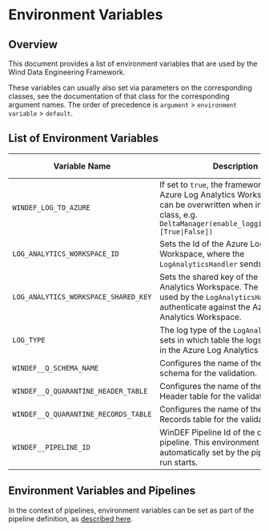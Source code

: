 # Environment Variables

## Overview

This document provides a list of environment variables that are used by the Wind
Data Engineering Framework.

These variables can usually also set via parameters on the corresponding
classes, see the documentation of that class for the corresponding argument
names. The order of precedence is `argument` > `environment variable` >
`default`.

## List of Environment Variables

| Variable Name                        | Description                                                                                                                                                                               | Default Value               |
| ------------------------------------ | ----------------------------------------------------------------------------------------------------------------------------------------------------------------------------------------- | --------------------------- |
| `WINDEF_LOG_TO_AZURE`                | If set to `true`, the framework will log to Azure Log Analytics Workspace. This can be overwritten when instantiating a class, e.g. `DeltaManager(enable_logging_to_azure=[True\|False])` | `false`                     |
| `LOG_ANALYTICS_WORKSPACE_ID`         | Sets the Id of the Azure Log Analytics Workspace, where the `LogAnalyticsHandler` sends its logs to.                                                                                      | `None`                      |
| `LOG_ANALYTICS_WORKSPACE_SHARED_KEY` | Sets the shared key of the Azure Log Analytics Workspace. The shared key is used by the `LogAnalyticsHandler` to authenticate against the Azure Log Analytics Workspace.                  | `None`                      |
| `LOG_TYPE`                           | The log type of the `LogAnalyticsHandler` sets in which table the logs are written in the Azure Log Analytics Workdspace.                                                                 | `None`                      |
| `WINDEF__Q_SCHEMA_NAME`              | Configures the name of the quarantine schema for the validation.                                                                                                                          |                             |
| `WINDEF__Q_QUARANTINE_HEADER_TABLE`  | Configures the name of the Quarantine Header table for the validation.                                                                                                                    |                             |
| `WINDEF__Q_QUARANTINE_RECORDS_TABLE` | Configures the name of the Quarantine Records table for the validation.                                                                                                                   |                             |
| `WINDEF__PIPELINE_ID`                | WinDEF Pipeline Id of the current pipeline. This environment variable is automatically set by the pipeline when a run starts.                                                             | Set by the WinDEF Pipeline. |

## Environment Variables and Pipelines

In the context of pipelines, environment variables can be set as part of the
pipeline definition, as [described here](./Pipeline.md).
